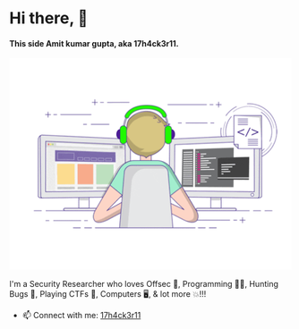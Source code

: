 # Hi there, 👋

#### This side Amit kumar gupta, aka 17h4ck3r11.

<img src="img/Front-page.gif">

I'm a Security Researcher who loves Offsec 🔎, Programming 👩‍💻, Hunting Bugs 🐛, Playing CTFs 🧠, Computers 🖥️, & lot more 💥!!! 

- 📫 Connect with me: <a href=https://17h4ck3r11.github.io>17h4ck3r11</a>
